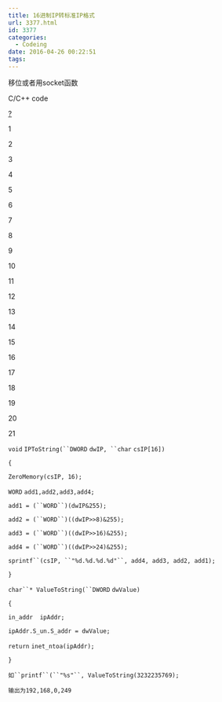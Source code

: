 ```yaml
---
title: 16进制IP转标准IP格式
url: 3377.html
id: 3377
categories:
  - Codeing
date: 2016-04-26 00:22:51
tags:
---
```


移位或者用socket函数

C/C++ code

[?](http://bbs.csdn.net/topics/310119169#clipboardWindow "源码")

1

2

3

4

5

6

7

8

9

10

11

12

13

14

15

16

17

18

19

20

21

`void` `IPToString(``DWORD` `dwIP, ``char` `csIP[16]) `

`{`

`ZeroMemory(csIP, 16);`

`WORD` `add1,add2,add3,add4;`

`add1 = (``WORD``)(dwIP&255);`

`add2 = (``WORD``)((dwIP>>8)&255);`

`add3 = (``WORD``)((dwIP>>16)&255);`

`add4 = (``WORD``)((dwIP>>24)&255);`

`sprintf``(csIP, ``"%d.%d.%d.%d"``, add4, add3, add2, add1);`

`}`

`char``* ValueToString(``DWORD` `dwValue)   `

`{`

`in_addr  ipAddr;`

`ipAddr.S_un.S_addr = dwValue;`

`return` `inet_ntoa(ipAddr);`

`}`

`如``printf``(``"%s"``, ValueToString(3232235769);`

`输出为192,168,0,249`